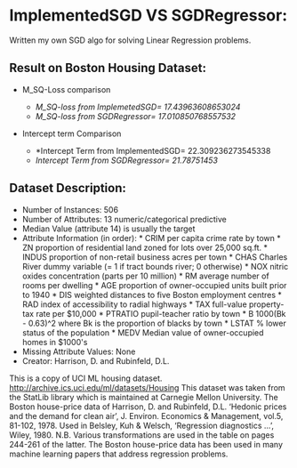 # ImplementedSGD VS SGDRegressor:
  Written my own SGD algo for solving Linear Regression problems.
  
## Result on Boston Housing Dataset:
  * M_SQ-Loss comparison
      * *M_SQ-loss from ImplemetedSGD= 17.43963608653024* 
      * *M_SQ-loss from SGDRegressor= 17.010850768557532*
  
  * Intercept term Comparison
      * *Intercept Term from ImplementedSGD= 22.309236273545338 
      * *Intercept Term from SGDRegressor= 21.78751453*
  
## Dataset Description:
  * Number of Instances: 506
  * Number of Attributes: 13 numeric/categorical predictive
  * Median Value (attribute 14) is usually the target
  * Attribute Information (in order): 
        * CRIM per capita crime rate by town 
        * ZN proportion of residential land zoned for lots over 25,000 sq.ft. 
        * INDUS proportion of non-retail business acres per town 
        * CHAS Charles River dummy variable (= 1 if tract bounds river; 0 otherwise) 
        * NOX nitric oxides concentration (parts per 10 million) 
        * RM average number of rooms per dwelling 
        * AGE proportion of owner-occupied units built prior to 1940 
        * DIS weighted distances to five Boston employment centres 
        * RAD index of accessibility to radial highways 
        * TAX full-value property-tax rate per $10,000 
        * PTRATIO pupil-teacher ratio by town 
        * B 1000(Bk - 0.63)^2 where Bk is the proportion of blacks by town 
        * LSTAT % lower status of the population 
        * MEDV Median value of owner-occupied homes in $1000's
  * Missing Attribute Values: None
  * Creator: Harrison, D. and Rubinfeld, D.L. 
  
  This is a copy of UCI ML housing dataset. http://archive.ics.uci.edu/ml/datasets/Housing 
  This dataset was taken from the StatLib library which is maintained at Carnegie Mellon University.
  The Boston house-price data of Harrison, D. and Rubinfeld, D.L. ‘Hedonic prices and the demand for clean air’, J. Environ. Economics &   Management, vol.5, 81-102, 1978. Used in Belsley, Kuh & Welsch, ‘Regression diagnostics ...’, Wiley, 1980. 
  N.B. Various transformations are used in the table on pages 244-261 of the latter. 
  The Boston house-price data has been used in many machine learning papers that address regression problems. 
